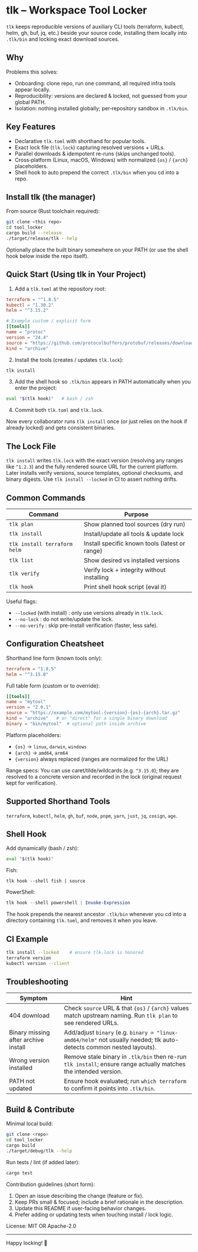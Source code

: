 # tlk – Workspace Tool Locker

`tlk` keeps reproducible versions of auxiliary CLI tools (terraform, kubectl, helm, gh, buf, jq, etc.) beside your source code, installing them locally into `.tlk/bin` and locking exact download sources.

## Why

Problems this solves:
- Onboarding: clone repo, run one command, all required infra tools appear locally.
- Reproducibility: versions are declared & locked, not guessed from your global PATH.
- Isolation: nothing installed globally; per‑repository sandbox in `.tlk/bin`.

## Key Features
- Declarative `tlk.toml` with shorthand for popular tools.
- Exact lock file (`tlk.lock`) capturing resolved versions + URLs.
- Parallel downloads & idempotent re-runs (skips unchanged tools).
- Cross‑platform (Linux, macOS, Windows) with normalized `{os}` / `{arch}` placeholders.
- Shell hook to auto prepend the correct `.tlk/bin` when you cd into a repo.

## Install tlk (the manager)

From source (Rust toolchain required):
```bash
git clone <this repo>
cd tool_locker
cargo build --release
./target/release/tlk --help
```
Optionally place the built binary somewhere on your PATH (or use the shell hook below inside the repo itself).

## Quick Start (Using tlk in Your Project)

1. Add a `tlk.toml` at the repository root:
```toml
terraform = "^1.8.5"
kubectl = "1.30.2"
helm = "^3.15.2"

# Example custom / explicit form
[[tools]]
name = "protoc"
version = "24.4"
source = "https://github.com/protocolbuffers/protobuf/releases/download/v{version}/protoc-{version}-linux-x86_64.zip"
kind = "archive"
```
2. Install the tools (creates / updates `tlk.lock`):
```bash
tlk install
```
3. Add the shell hook so `.tlk/bin` appears in PATH automatically when you enter the project:
```bash
eval "$(tlk hook)"   # bash / zsh
```
4. Commit both `tlk.toml` and `tlk.lock`.

Now every collaborator runs `tlk install` once (or just relies on the hook if already locked) and gets consistent binaries.

## The Lock File
`tlk install` writes `tlk.lock` with the exact version (resolving any ranges like `^1.2.3`) and the fully rendered source URL for the current platform. Later installs verify versions, source templates, optional checksums, and binary digests. Use `tlk install --locked` in CI to assert nothing drifts.

## Common Commands
| Command | Purpose |
|---------|---------|
| `tlk plan` | Show planned tool sources (dry run) |
| `tlk install` | Install/update all tools & update lock |
| `tlk install terraform helm` | Install specific known tools (latest or range) |
| `tlk list` | Show desired vs installed versions |
| `tlk verify` | Verify lock + integrity without installing |
| `tlk hook` | Print shell hook script (eval it) |

Useful flags:
- `--locked` (with install) : only use versions already in `tlk.lock`.
- `--no-lock` : do not write/update the lock.
- `--no-verify` : skip pre-install verification (faster, less safe).

## Configuration Cheatsheet
Shorthand line form (known tools only):
```toml
terraform = "1.8.5"
helm = "^3.15.0"
```

Full table form (custom or to override):
```toml
[[tools]]
name = "mytool"
version = "2.0.1"
source = "https://example.com/mytool-{version}-{os}-{arch}.tar.gz"
kind = "archive"   # or "direct" for a single binary download
binary = "bin/mytool"  # optional path inside archive
```

Platform placeholders:
- `{os}` -> `linux`, `darwin`, `windows`
- `{arch}` -> `amd64`, `arm64`
- `{version}` always replaced (ranges are normalized for the URL)

Range specs: You can use caret/tilde/wildcards (e.g. `^3.15.0`); they are resolved to a concrete version and recorded in the lock (original request kept for verification).

## Supported Shorthand Tools
`terraform`, `kubectl`, `helm`, `gh`, `buf`, `node`, `pnpm`, `yarn`, `just`, `jq`, `cosign`, `age`.

## Shell Hook
Add dynamically (bash / zsh):
```bash
eval "$(tlk hook)"
```
Fish:
```fish
tlk hook --shell fish | source
```
PowerShell:
```powershell
tlk hook --shell powershell | Invoke-Expression
```
The hook prepends the nearest ancestor `.tlk/bin` whenever you cd into a directory containing `tlk.toml`, and removes it when you leave.

## CI Example
```bash
tlk install --locked    # ensure tlk.lock is honored
terraform version
kubectl version --client
```

## Troubleshooting
| Symptom | Hint |
|---------|------|
| 404 download | Check `source` URL & that `{os}` / `{arch}` values match upstream naming. Run `tlk plan` to see rendered URLs. |
| Binary missing after archive install | Add/adjust `binary` (e.g. `binary = "linux-amd64/helm"` not usually needed; tlk auto-detects common nested layouts). |
| Wrong version installed | Remove stale binary in `.tlk/bin` then re-run `tlk install`; ensure range actually matches the intended version. |
| PATH not updated | Ensure hook evaluated; run `which terraform` to confirm it points into `.tlk/bin`. |

## Build & Contribute
Minimal local build:
```bash
git clone <repo>
cd tool_locker
cargo build
./target/debug/tlk --help
```
Run tests / lint (if added later):
```bash
cargo test
```
Contribution guidelines (short form):
1. Open an issue describing the change (feature or fix).
2. Keep PRs small & focused; include a brief rationale in the description.
3. Update this README if user-facing behavior changes.
4. Prefer adding or updating tests when touching install / lock logic.

License: MIT OR Apache-2.0

---
Happy locking! 🚀
